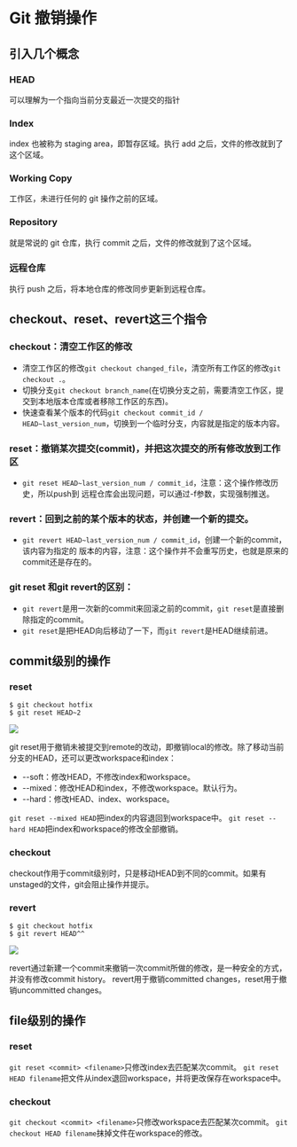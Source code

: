 # Git 撤销操作

## 引入几个概念
### HEAD
可以理解为一个指向当前分支最近一次提交的指针

### Index
index 也被称为 staging area，即暂存区域。执行 add 之后，文件的修改就到了这个区域。

### Working Copy
工作区，未进行任何的 git 操作之前的区域。

### Repository
就是常说的 git 仓库，执行 commit 之后，文件的修改就到了这个区域。

### 远程仓库
执行 push 之后，将本地仓库的修改同步更新到远程仓库。

## checkout、reset、revert这三个指令
### checkout：清空工作区的修改
* 清空工作区的修改`git checkout changed_file`，清空所有工作区的修改`git checkout .`。
* 切换分支`git checkout branch_name`(在切换分支之前，需要清空工作区，提交到本地版本仓库或者移除工作区的东西)。
* 快速查看某个版本的代码`git checkout commit_id / HEAD~last_version_num`，切换到一个临时分支，内容就是指定的版本内容。

### reset：撤销某次提交(commit)，并把这次提交的所有修改放到工作区
* `git reset HEAD~last_version_num / commit_id`，注意：这个操作修改历史，所以push到
远程仓库会出现问题，可以通过-f参数，实现强制推送。

### revert：回到之前的某个版本的状态，并创建一个新的提交。
* `git revert HEAD~last_version_num / commit_id`，创建一个新的commit，该内容为指定的
版本的内容，注意：这个操作并不会重写历史，也就是原来的commit还是存在的。

### git reset 和git revert的区别：
* `git revert`是用一次新的commit来回滚之前的commit，`git reset`是直接删除指定的commit。
* `git reset`是把HEAD向后移动了一下，而`git revert`是HEAD继续前进。

## commit级别的操作
### reset

``` shell
$ git checkout hotfix
$ git reset HEAD~2
```

![](https://ws1.sinaimg.cn/large/006tNbRwly1fxb5h3y0noj30u017qtei.jpg)

git reset用于撤销未被提交到remote的改动，即撤销local的修改。除了移动当前分支的HEAD，还可以更改workspace和index：

* --soft：修改HEAD，不修改index和workspace。
* --mixed：修改HEAD和index，不修改workspace。默认行为。
* --hard：修改HEAD、index、workspace。

`git reset --mixed HEAD`把index的内容退回到workspace中。
`git reset --hard HEAD`把index和workspace的修改全部撤销。

### checkout
checkout作用于commit级别时，只是移动HEAD到不同的commit。如果有unstaged的文件，git会阻止操作并提示。

### revert

``` shell
$ git checkout hotfix
$ git revert HEAD^^
```

![](https://ws3.sinaimg.cn/large/006tNbRwly1fxb5nmygmvj30u01930ww.jpg)

revert通过新建一个commit来撤销一次commit所做的修改，是一种安全的方式，并没有修改commit history。
revert用于撤销committed changes，reset用于撤销uncommitted changes。

## file级别的操作
### reset
`git reset <commit> <filename>`只修改index去匹配某次commit。
`git reset HEAD filename`把文件从index退回workspace，并将更改保存在workspace中。

### checkout
`git checkout <commit> <filename>`只修改workspace去匹配某次commit。
`git checkout HEAD filename`抹掉文件在workspace的修改。
